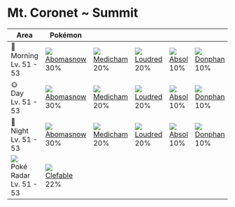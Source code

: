 # Mt. Coronet ~ Summit

Area                                         | Pokémon                        | &nbsp;                        | &nbsp;                       | &nbsp;                     | &nbsp;                       | &nbsp;
---                                          | ---                            | ---                           | ---                          | ---                        | ---                          | ---
🌅<br>Morning<br>Lv. 51 - 53                  | ![][460]<br>[Abomasnow]<br>30% | ![][308]<br>[Medicham]<br>20% | ![][294]<br>[Loudred]<br>20% | ![][359]<br>[Absol]<br>10% | ![][232]<br>[Donphan]<br>10% | ![][217]<br>[Ursaring]<br>10%
🌞<br>Day<br>Lv. 51 - 53                      | ![][460]<br>[Abomasnow]<br>30% | ![][308]<br>[Medicham]<br>20% | ![][294]<br>[Loudred]<br>20% | ![][359]<br>[Absol]<br>10% | ![][232]<br>[Donphan]<br>10% | ![][217]<br>[Ursaring]<br>10%
🌙<br>Night<br>Lv. 51 - 53                    | ![][460]<br>[Abomasnow]<br>30% | ![][308]<br>[Medicham]<br>20% | ![][294]<br>[Loudred]<br>20% | ![][359]<br>[Absol]<br>10% | ![][232]<br>[Donphan]<br>10% | ![][217]<br>[Ursaring]<br>10%
![][poke-radar]<br>Poké Radar<br>Lv. 51 - 53 | ![][036]<br>[Clefable]<br>22%  | &nbsp;                        | &nbsp;                       | &nbsp;                     | &nbsp;                       | &nbsp;

[Clefable]: ../../pokemons/036/
[Ursaring]: ../../pokemons/217/
[Donphan]: ../../pokemons/232/
[Loudred]: ../../pokemons/294/
[Medicham]: ../../pokemons/308/
[Absol]: ../../pokemons/359/
[Abomasnow]: ../../pokemons/460/
[poke-radar]: ../img/items/poke-radar.png
[036]: ../img/pokemon/036.png
[217]: ../img/pokemon/217.png
[232]: ../img/pokemon/232.png
[294]: ../img/pokemon/294.png
[308]: ../img/pokemon/308.png
[359]: ../img/pokemon/359.png
[460]: ../img/pokemon/460.png
